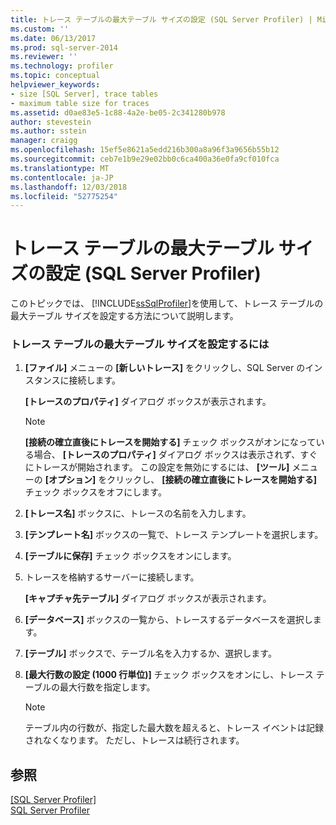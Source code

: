 ```yaml
---
title: トレース テーブルの最大テーブル サイズの設定 (SQL Server Profiler) | Microsoft Docs
ms.custom: ''
ms.date: 06/13/2017
ms.prod: sql-server-2014
ms.reviewer: ''
ms.technology: profiler
ms.topic: conceptual
helpviewer_keywords:
- size [SQL Server], trace tables
- maximum table size for traces
ms.assetid: d0ae83e5-1c88-4a2e-be05-2c341280b978
author: stevestein
ms.author: sstein
manager: craigg
ms.openlocfilehash: 15ef5e8621a5edd216b300a8a96f3a9656b55b12
ms.sourcegitcommit: ceb7e1b9e29e02bb0c6ca400a36e0fa9cf010fca
ms.translationtype: MT
ms.contentlocale: ja-JP
ms.lasthandoff: 12/03/2018
ms.locfileid: "52775254"
---
```

# <a name="set-a-maximum-table-size-for-a-trace-table-sql-server-profiler"></a>トレース テーブルの最大テーブル サイズの設定 (SQL Server Profiler)
  このトピックでは、 [!INCLUDE[ssSqlProfiler](../../includes/sssqlprofiler-md.md)]を使用して、トレース テーブルの最大テーブル サイズを設定する方法について説明します。  
  
### <a name="to-set-a-maximum-table-size-for-a-trace-table"></a>トレース テーブルの最大テーブル サイズを設定するには  
  
1.  **[ファイル]** メニューの **[新しいトレース]** をクリックし、SQL Server のインスタンスに接続します。  
  
     **[トレースのプロパティ]** ダイアログ ボックスが表示されます。  
  
    > [!NOTE]  
    >  **[接続の確立直後にトレースを開始する]** チェック ボックスがオンになっている場合、 **[トレースのプロパティ]** ダイアログ ボックスは表示されず、すぐにトレースが開始されます。 この設定を無効にするには、 **[ツール]** メニューの **[オプション]** をクリックし、 **[接続の確立直後にトレースを開始する]** チェック ボックスをオフにします。  
  
2.  **[トレース名]** ボックスに、トレースの名前を入力します。  
  
3.  **[テンプレート名]** ボックスの一覧で、トレース テンプレートを選択します。  
  
4.  **[テーブルに保存]** チェック ボックスをオンにします。  
  
5.  トレースを格納するサーバーに接続します。  
  
     **[キャプチャ先テーブル]** ダイアログ ボックスが表示されます。  
  
6.  **[データベース]** ボックスの一覧から、トレースするデータベースを選択します。  
  
7.  **[テーブル]** ボックスで、テーブル名を入力するか、選択します。  
  
8.  **[最大行数の設定 (1000 行単位)]** チェック ボックスをオンにし、トレース テーブルの最大行数を指定します。  
  
    > [!NOTE]  
    >  テーブル内の行数が、指定した最大数を超えると、トレース イベントは記録されなくなります。 ただし、トレースは続行されます。  
  
## <a name="see-also"></a>参照  
 [[SQL Server Profiler]](sql-server-profiler.md)   
 [SQL Server Profiler](sql-server-profiler.md)  
  
  
